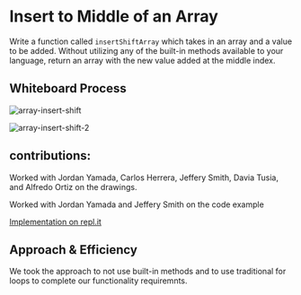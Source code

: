 # Insert to Middle of an Array

Write a function called `insertShiftArray` which takes in an array and a value to be added. Without utilizing any of the built-in methods available to your language, return an array with the new value added at the middle index.

## Whiteboard Process
<!-- Embedded whiteboard image -->

![array-insert-shift](./array-insert-shift.png "final whiteboard")

![array-insert-shift-2](./array-insert-shift-2.png "older whiteboard, but the top is in view")

## contributions:

Worked with Jordan Yamada, Carlos Herrera, Jeffery Smith, Davia Tusia, and Alfredo Ortiz on the drawings.

Worked with Jordan Yamada and Jeffery Smith on the code example

[Implementation on repl.it](https://replit.com/@CravenCat/401CC02#index.js)

## Approach & Efficiency

We took the approach to not use built-in methods and to use traditional for loops to complete our functionality requiremnts.
